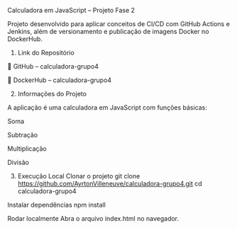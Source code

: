 Calculadora em JavaScript – Projeto Fase 2

Projeto desenvolvido para aplicar conceitos de CI/CD com GitHub Actions e Jenkins, além de versionamento e publicação de imagens Docker no DockerHub.

1. Link do Repositório

🔗 GitHub – calculadora-grupo4

🔗 DockerHub – calculadora-grupo4

2. Informações do Projeto

A aplicação é uma calculadora em JavaScript com funções básicas:

Soma

Subtração

Multiplicação

Divisão

3. Execução Local
Clonar o projeto
git clone https://github.com/AyrtonVilleneuve/calculadora-grupo4.git
cd calculadora-grupo4

Instalar dependências
npm install

Rodar localmente
Abra o arquivo index.html no navegador.

